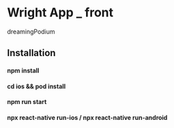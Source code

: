 # Wright App _ front               
dreamingPodium  


## Installation    

#### npm install
#### cd ios && pod install

#### npm run start
#### npx react-native run-ios / npx react-native run-android
